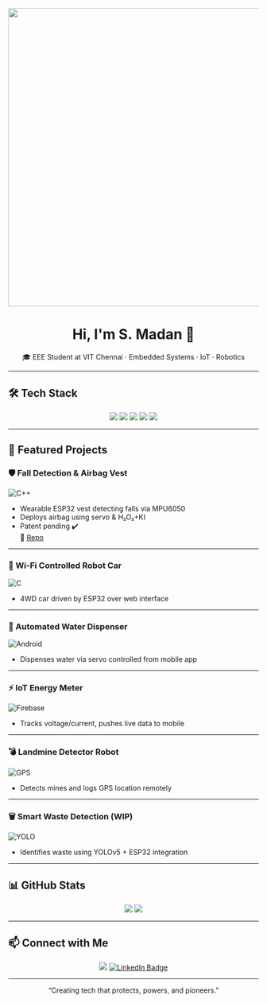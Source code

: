 <!-- Hero Banner -->
<div align="center">
  <img src="[https://media.giphy.com/media/3o7TKD1R7V8fU9krXK/giphy.gif](https://media0.giphy.com/media/v1.Y2lkPTc5MGI3NjExd2M0cmN2Z2NkaG8wZHh1amdqaWV3bHI0dnFyNTRwdXl5bzQzcDJxMiZlcD12MV9pbnRlcm5hbF9naWZfYnlfaWQmY3Q9Zw/xUn3C73gqd7Ak4GNu8/giphy.gif)" width="600"/>
</div>

<h1 align="center">Hi, I'm <b>S. Madan</b> 👋</h1>
<p align="center">
  🎓 EEE Student at VIT Chennai · Embedded Systems · IoT · Robotics
</p>

---

## 🛠️ Tech Stack

<p align="center">
  <!-- Add colorful badges for each tech -->
  <img src="https://img.shields.io/badge/ESP32-3A5FCD?style=for-the-badge&logo=espressif&logoColor=white" />
  <img src="https://img.shields.io/badge/Python-3776AB?style=for-the-badge&logo=python&logoColor=white" />
  <img src="https://img.shields.io/badge/Arduino-D1A103?style=for-the-badge&logo=arduino&logoColor=white" />
  <img src="https://img.shields.io/badge/YOLOv5-FF5733?style=for-the-badge" />
  <img src="https://img.shields.io/badge/Embedded_C-00599C?style=for-the-badge" />
</p>

---

## 🌟 Featured Projects

### 🛡️ Fall Detection & Airbag Vest  
![C++](https://img.shields.io/badge/language-C++-00599C?style=for-the-badge&logo=c%2B%2B)  
- Wearable ESP32 vest detecting falls via MPU6050  
- Deploys airbag using servo & H₂O₂+KI  
- Patent pending ✔️  
🔗 [Repo](https://github.com/MADX6-EMB/Fall-Detection-Vest)

---

### 🚗 Wi‑Fi Controlled Robot Car  
![C](https://img.shields.io/badge/language-C-00599C?style=for-the-badge)  
- 4WD car driven by ESP32 over web interface  

---

### 🚰 Automated Water Dispenser  
![Android](https://img.shields.io/badge/app-Android%20App-green?style=for-the-badge&logo=android)  
- Dispenses water via servo controlled from mobile app  

---

### ⚡ IoT Energy Meter  
![Firebase](https://img.shields.io/badge/firebase-EnergyMeter-yellow?style=for-the-badge)  
- Tracks voltage/current, pushes live data to mobile  

---

### 💣 Landmine Detector Robot  
![GPS](https://img.shields.io/badge/GPS-MetalDetector-blue?style=for-the-badge)  
- Detects mines and logs GPS location remotely  

---

### 🗑️ Smart Waste Detection (WIP)  
![YOLO](https://img.shields.io/badge/YOLOv5-ObjectDetection-orange?style=for-the-badge)  
- Identifies waste using YOLOv5 + ESP32 integration  

---

## 📊 GitHub Stats

<div align="center">
  <img src="https://github-readme-stats.vercel.app/api?username=MADX6-EMB&show_icons=true&theme=tokyonight" />
  <img src="https://github-readme-streak-stats.herokuapp.com/?user=MADX6-EMB&theme=tokyonight" />
</div>

---

## 📫 Connect with Me

<p align="center">
  <a href="mailto:madan.s2023@vitstudent.ac.in"><img src="https://img.shields.io/badge/Email-@madans2023-blue?style=for-the-badge&logo=gmail&logoColor=white"/></a>
  <a href="https://www.linkedin.com/in/madan-saravanan-a53ab628a/" target="_blank" rel="noopener"><img src="https://img.shields.io/badge/LinkedIn-S._Madan-blue?style=for-the-badge&logo=linkedin" alt="LinkedIn Badge"/></a>

</p>

---

<p align="center">“Creating tech that protects, powers, and pioneers.”</p>

